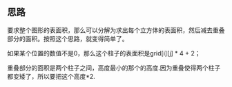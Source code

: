 ## 思路

要求整个图形的表面积，那么可以分解为求出每个立方体的表面积，然后减去重叠部分的面积。按照这个思路，就变得简单了。

如果某个位置的数值不是0，那么这个柱子的表面积是grid[i][j] * 4 + 2；

重叠部分的面积是两个柱子之间，高度最小的那个的高度.因为重叠使得两个柱子都变矮了，所以要把这个高度*2.
